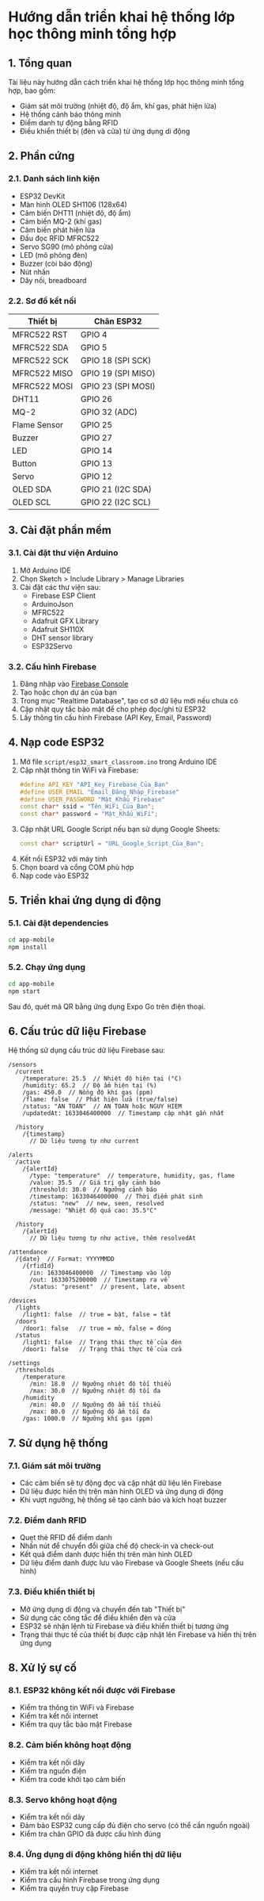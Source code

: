 # Hướng dẫn triển khai hệ thống lớp học thông minh tổng hợp

## 1. Tổng quan

Tài liệu này hướng dẫn cách triển khai hệ thống lớp học thông minh tổng hợp, bao gồm:

- Giám sát môi trường (nhiệt độ, độ ẩm, khí gas, phát hiện lửa)
- Hệ thống cảnh báo thông minh
- Điểm danh tự động bằng RFID
- Điều khiển thiết bị (đèn và cửa) từ ứng dụng di động

## 2. Phần cứng

### 2.1. Danh sách linh kiện

- ESP32 DevKit
- Màn hình OLED SH1106 (128x64)
- Cảm biến DHT11 (nhiệt độ, độ ẩm)
- Cảm biến MQ-2 (khí gas)
- Cảm biến phát hiện lửa
- Đầu đọc RFID MFRC522
- Servo SG90 (mô phỏng cửa)
- LED (mô phỏng đèn)
- Buzzer (còi báo động)
- Nút nhấn
- Dây nối, breadboard

### 2.2. Sơ đồ kết nối

| Thiết bị | Chân ESP32 |
|----------|------------|
| MFRC522 RST | GPIO 4 |
| MFRC522 SDA | GPIO 5 |
| MFRC522 SCK | GPIO 18 (SPI SCK) |
| MFRC522 MISO | GPIO 19 (SPI MISO) |
| MFRC522 MOSI | GPIO 23 (SPI MOSI) |
| DHT11 | GPIO 26 |
| MQ-2 | GPIO 32 (ADC) |
| Flame Sensor | GPIO 25 |
| Buzzer | GPIO 27 |
| LED | GPIO 14 |
| Button | GPIO 13 |
| Servo | GPIO 12 |
| OLED SDA | GPIO 21 (I2C SDA) |
| OLED SCL | GPIO 22 (I2C SCL) |

## 3. Cài đặt phần mềm

### 3.1. Cài đặt thư viện Arduino

1. Mở Arduino IDE
2. Chọn Sketch > Include Library > Manage Libraries
3. Cài đặt các thư viện sau:
   - Firebase ESP Client
   - ArduinoJson
   - MFRC522
   - Adafruit GFX Library
   - Adafruit SH110X
   - DHT sensor library
   - ESP32Servo

### 3.2. Cấu hình Firebase

1. Đăng nhập vào [Firebase Console](https://console.firebase.google.com/)
2. Tạo hoặc chọn dự án của bạn
3. Trong mục "Realtime Database", tạo cơ sở dữ liệu mới nếu chưa có
4. Cập nhật quy tắc bảo mật để cho phép đọc/ghi từ ESP32
5. Lấy thông tin cấu hình Firebase (API Key, Email, Password)

## 4. Nạp code ESP32

1. Mở file `script/esp32_smart_classroom.ino` trong Arduino IDE
2. Cập nhật thông tin WiFi và Firebase:
   ```cpp
   #define API_KEY "API_Key_Firebase_Của_Bạn"
   #define USER_EMAIL "Email_Đăng_Nhập_Firebase"
   #define USER_PASSWORD "Mật_Khẩu_Firebase"
   const char* ssid = "Tên_WiFi_Của_Bạn";
   const char* password = "Mật_Khẩu_WiFi";
   ```
3. Cập nhật URL Google Script nếu bạn sử dụng Google Sheets:
   ```cpp
   const char* scriptUrl = "URL_Google_Script_Của_Bạn";
   ```
4. Kết nối ESP32 với máy tính
5. Chọn board và cổng COM phù hợp
6. Nạp code vào ESP32

## 5. Triển khai ứng dụng di động

### 5.1. Cài đặt dependencies

```bash
cd app-mobile
npm install
```

### 5.2. Chạy ứng dụng

```bash
cd app-mobile
npm start
```

Sau đó, quét mã QR bằng ứng dụng Expo Go trên điện thoại.

## 6. Cấu trúc dữ liệu Firebase

Hệ thống sử dụng cấu trúc dữ liệu Firebase sau:

```
/sensors
  /current
    /temperature: 25.5  // Nhiệt độ hiện tại (°C)
    /humidity: 65.2  // Độ ẩm hiện tại (%)
    /gas: 450.0  // Nồng độ khí gas (ppm)
    /flame: false  // Phát hiện lửa (true/false)
    /status: "AN TOAN"  // AN TOAN hoặc NGUY HIEM
    /updatedAt: 1633046400000  // Timestamp cập nhật gần nhất
  
  /history
    /{timestamp}
      // Dữ liệu tương tự như current

/alerts
  /active
    /{alertId}
      /type: "temperature"  // temperature, humidity, gas, flame
      /value: 35.5  // Giá trị gây cảnh báo
      /threshold: 30.0  // Ngưỡng cảnh báo
      /timestamp: 1633046400000  // Thời điểm phát sinh
      /status: "new"  // new, seen, resolved
      /message: "Nhiệt độ quá cao: 35.5°C"
  
  /history
    /{alertId}
      // Dữ liệu tương tự như active, thêm resolvedAt

/attendance
  /{date}  // Format: YYYYMMDD
    /{rfidId}
      /in: 1633046400000  // Timestamp vào lớp
      /out: 1633075200000  // Timestamp ra về
      /status: "present"  // present, late, absent

/devices
  /lights
    /light1: false  // true = bật, false = tắt
  /doors
    /door1: false   // true = mở, false = đóng
  /status
    /light1: false  // Trạng thái thực tế của đèn
    /door1: false   // Trạng thái thực tế của cửa

/settings
  /thresholds
    /temperature
      /min: 18.0  // Ngưỡng nhiệt độ tối thiểu
      /max: 30.0  // Ngưỡng nhiệt độ tối đa
    /humidity
      /min: 40.0  // Ngưỡng độ ẩm tối thiểu
      /max: 80.0  // Ngưỡng độ ẩm tối đa
    /gas: 1000.0  // Ngưỡng khí gas (ppm)
```

## 7. Sử dụng hệ thống

### 7.1. Giám sát môi trường

- Các cảm biến sẽ tự động đọc và cập nhật dữ liệu lên Firebase
- Dữ liệu được hiển thị trên màn hình OLED và ứng dụng di động
- Khi vượt ngưỡng, hệ thống sẽ tạo cảnh báo và kích hoạt buzzer

### 7.2. Điểm danh RFID

- Quẹt thẻ RFID để điểm danh
- Nhấn nút để chuyển đổi giữa chế độ check-in và check-out
- Kết quả điểm danh được hiển thị trên màn hình OLED
- Dữ liệu điểm danh được lưu vào Firebase và Google Sheets (nếu cấu hình)

### 7.3. Điều khiển thiết bị

- Mở ứng dụng di động và chuyển đến tab "Thiết bị"
- Sử dụng các công tắc để điều khiển đèn và cửa
- ESP32 sẽ nhận lệnh từ Firebase và điều khiển thiết bị tương ứng
- Trạng thái thực tế của thiết bị được cập nhật lên Firebase và hiển thị trên ứng dụng

## 8. Xử lý sự cố

### 8.1. ESP32 không kết nối được với Firebase

- Kiểm tra thông tin WiFi và Firebase
- Kiểm tra kết nối internet
- Kiểm tra quy tắc bảo mật Firebase

### 8.2. Cảm biến không hoạt động

- Kiểm tra kết nối dây
- Kiểm tra nguồn điện
- Kiểm tra code khởi tạo cảm biến

### 8.3. Servo không hoạt động

- Kiểm tra kết nối dây
- Đảm bảo ESP32 cung cấp đủ điện cho servo (có thể cần nguồn ngoài)
- Kiểm tra chân GPIO đã được cấu hình đúng

### 8.4. Ứng dụng di động không hiển thị dữ liệu

- Kiểm tra kết nối internet
- Kiểm tra cấu hình Firebase trong ứng dụng
- Kiểm tra quyền truy cập Firebase
